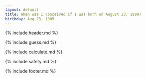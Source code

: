 ```yaml
---
layout: default
title: When was I conceived if I was born on August 23, 1909?
birthday: Aug 23, 1909
---
```


{% include header.md %}

{% include guess.md %}

{% include calculate.md %}

{% include safety.md %}

{% include footer.md %}



